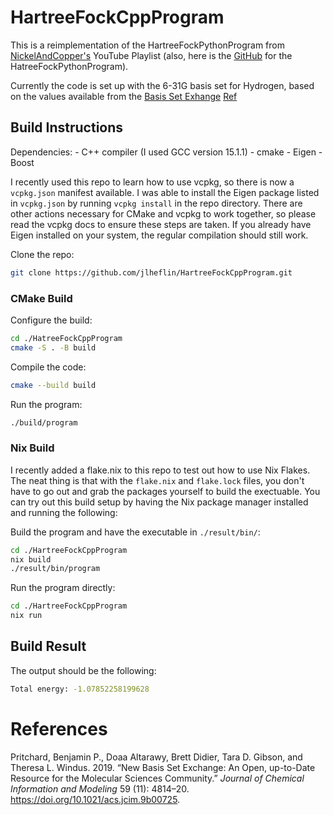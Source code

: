 # HartreeFockCppProgram

This is a reimplementation of the HartreeFockPythonProgram from
[NickelAndCopper's](https://youtube.com/playlist?list=PL-hN8vfRaU7jSFHN1ZSAMNe_2nXhwAmzM&si=ANjI8kPn-5v_3Kvs)
YouTube Playlist (also, here is the
[GitHub](https://github.com/nickelandcopper/HartreeFockPythonProgram)
for the HatreeFockPythonProgram).

Currently the code is set up with the 6-31G basis set for Hydrogen,
based on the values available from the [Basis Set
Exhange](https://www.basissetexchange.org/basis/6-31g/format/json/?version=1&elements=1)
[Ref](https://www.basissetexchange.org/references/6-31g/format/txt/?version=1&elements=1)

## Build Instructions

Dependencies: - C++ compiler (I used GCC version 15.1.1) - cmake -
Eigen - Boost

I recently used this repo to learn how to use vcpkg, so there is now a
`vcpkg.json` manifest available. I was able to install the Eigen package
listed in `vcpkg.json` by running `vcpkg install` in the repo directory.
There are other actions necessary for CMake and vcpkg to work together,
so please read the vcpkg docs to ensure these steps are taken. If you
already have Eigen installed on your system, the regular compilation
should still work.

Clone the repo:

``` bash
git clone https://github.com/jlheflin/HartreeFockCppProgram.git
```

### CMake Build

Configure the build:

``` bash
cd ./HatreeFockCppProgram
cmake -S . -B build
```

Compile the code:

``` bash
cmake --build build
```

Run the program:

``` bash
./build/program
```

### Nix Build

I recently added a flake.nix to this repo to test out how to use Nix
Flakes. The neat thing is that with the `flake.nix` and `flake.lock`
files, you don't have to go out and grab the packages yourself to build
the exectuable. You can try out this build setup by having the Nix
package manager installed and running the following:

Build the program and have the executable in `./result/bin/`:

``` bash
cd ./HartreeFockCppProgram
nix build
./result/bin/program
```

Run the program directly:

``` bash
cd ./HartreeFockCppProgram
nix run
```

## Build Result

The output should be the following:

``` bash
Total energy: -1.07852258199628
```

# References
Pritchard, Benjamin P., Doaa Altarawy, Brett Didier, Tara D. Gibson, and
Theresa L. Windus. 2019. <span>“New Basis Set Exchange: An Open,
up-to-Date Resource for the Molecular Sciences Community.”</span>
<em>Journal of Chemical Information and Modeling</em> 59 (11): 4814–20.
<a
href="https://doi.org/10.1021/acs.jcim.9b00725">https://doi.org/10.1021/acs.jcim.9b00725</a>.
